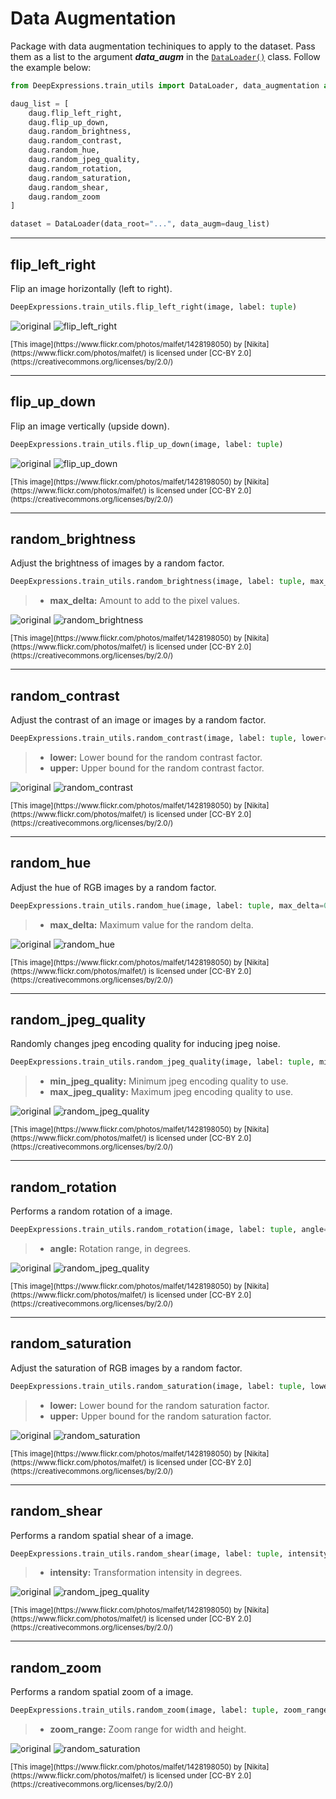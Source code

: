 <h1>Data Augmentation</h1>

Package with data augmentation techiniques to apply to the dataset. Pass them as a list to the argument ***data_augm*** in the [`DataLoader()`](DataLoader.md) class. Follow the example below:


```python
from DeepExpressions.train_utils import DataLoader, data_augmentation as daug

daug_list = [
    daug.flip_left_right,
    daug.flip_up_down,
    daug.random_brightness,
    daug.random_contrast,
    daug.random_hue,
    daug.random_jpeg_quality,
    daug.random_rotation,
    daug.random_saturation,
    daug.random_shear,
    daug.random_zoom
]

dataset = DataLoader(data_root="...", data_augm=daug_list)
```


---
## flip_left_right

Flip an image horizontally (left to right).

```python
DeepExpressions.train_utils.flip_left_right(image, label: tuple)
```

![original](../images/daug/cat.jpg) ![flip_left_right](../images/daug/flip_left_right.jpg)

<small>
<p>[This image](https://www.flickr.com/photos/malfet/1428198050) by [Nikita](https://www.flickr.com/photos/malfet/) is licensed under [CC-BY 2.0](https://creativecommons.org/licenses/by/2.0/)</p>
</small>


---
## flip_up_down

Flip an image vertically (upside down).

```python
DeepExpressions.train_utils.flip_up_down(image, label: tuple)
```

![original](../images/daug/cat.jpg) ![flip_up_down](../images/daug/flip_up_down.jpg)

<small>
<p>[This image](https://www.flickr.com/photos/malfet/1428198050) by [Nikita](https://www.flickr.com/photos/malfet/) is licensed under [CC-BY 2.0](https://creativecommons.org/licenses/by/2.0/)</p>
</small>


---
## random_brightness

Adjust the brightness of images by a random factor.

```python
DeepExpressions.train_utils.random_brightness(image, label: tuple, max_delta=0.5)
```

> * **max_delta:** Amount to add to the pixel values.

![original](../images/daug/cat.jpg) ![random_brightness](../images/daug/random_brightness.jpg)

<small>
<p>[This image](https://www.flickr.com/photos/malfet/1428198050) by [Nikita](https://www.flickr.com/photos/malfet/) is licensed under [CC-BY 2.0](https://creativecommons.org/licenses/by/2.0/)</p>
</small>


---
## random_contrast

Adjust the contrast of an image or images by a random factor.

```python
DeepExpressions.train_utils.random_contrast(image, label: tuple, lower=0.5, upper=2.5)
```

> * **lower:** Lower bound for the random contrast factor.
> * **upper:** Upper bound for the random contrast factor.

![original](../images/daug/cat.jpg) ![random_contrast](../images/daug/random_contrast.jpg)

<small>
<p>[This image](https://www.flickr.com/photos/malfet/1428198050) by [Nikita](https://www.flickr.com/photos/malfet/) is licensed under [CC-BY 2.0](https://creativecommons.org/licenses/by/2.0/)</p>
</small>


---
## random_hue

Adjust the hue of RGB images by a random factor.

```python
DeepExpressions.train_utils.random_hue(image, label: tuple, max_delta=0.5)
```

> * **max_delta:** Maximum value for the random delta.

![original](../images/daug/cat.jpg) ![random_hue](../images/daug/random_hue.jpg)

<small>
<p>[This image](https://www.flickr.com/photos/malfet/1428198050) by [Nikita](https://www.flickr.com/photos/malfet/) is licensed under [CC-BY 2.0](https://creativecommons.org/licenses/by/2.0/)</p>
</small>


---
## random_jpeg_quality

Randomly changes jpeg encoding quality for inducing jpeg noise.

```python
DeepExpressions.train_utils.random_jpeg_quality(image, label: tuple, min_jpeg_quality=5, max_jpeg_quality=25)
```

> * **min_jpeg_quality:** Minimum jpeg encoding quality to use.
> * **max_jpeg_quality:** Maximum jpeg encoding quality to use.

![original](../images/daug/cat.jpg) ![random_jpeg_quality](../images/daug/random_jpeg_quality.jpg)

<small>
<p>[This image](https://www.flickr.com/photos/malfet/1428198050) by [Nikita](https://www.flickr.com/photos/malfet/) is licensed under [CC-BY 2.0](https://creativecommons.org/licenses/by/2.0/)</p>
</small>


---
## random_rotation

Performs a random rotation of a image.

```python
DeepExpressions.train_utils.random_rotation(image, label: tuple, angle=45)
```

> * **angle:** Rotation range, in degrees.

![original](../images/daug/cat.jpg) ![random_jpeg_quality](../images/daug/random_rotation.jpg)

<small>
<p>[This image](https://www.flickr.com/photos/malfet/1428198050) by [Nikita](https://www.flickr.com/photos/malfet/) is licensed under [CC-BY 2.0](https://creativecommons.org/licenses/by/2.0/)</p>
</small>


---
## random_saturation

Adjust the saturation of RGB images by a random factor.

```python
DeepExpressions.train_utils.random_saturation(image, label: tuple, lower=0, upper=5)
```

> * **lower:** Lower bound for the random saturation factor.
> * **upper:** Upper bound for the random saturation factor.

![original](../images/daug/cat.jpg) ![random_saturation](../images/daug/random_saturation.jpg)


<small>
<p>[This image](https://www.flickr.com/photos/malfet/1428198050) by [Nikita](https://www.flickr.com/photos/malfet/) is licensed under [CC-BY 2.0](https://creativecommons.org/licenses/by/2.0/)</p>
</small>


---
## random_shear

Performs a random spatial shear of a image.

```python
DeepExpressions.train_utils.random_shear(image, label: tuple, intensity=45)
```

> * **intensity:**  Transformation intensity in degrees.

![original](../images/daug/cat.jpg) ![random_jpeg_quality](../images/daug/random_shear.jpg)

<small>
<p>[This image](https://www.flickr.com/photos/malfet/1428198050) by [Nikita](https://www.flickr.com/photos/malfet/) is licensed under [CC-BY 2.0](https://creativecommons.org/licenses/by/2.0/)</p>
</small>


---
## random_zoom

Performs a random spatial zoom of a image.

```python
DeepExpressions.train_utils.random_zoom(image, label: tuple, zoom_range=(0.6, 0.6))
```

> * **zoom_range:** Zoom range for width and height.

![original](../images/daug/cat.jpg) ![random_saturation](../images/daug/random_zoom.jpg)

<small>
<p>[This image](https://www.flickr.com/photos/malfet/1428198050) by [Nikita](https://www.flickr.com/photos/malfet/) is licensed under [CC-BY 2.0](https://creativecommons.org/licenses/by/2.0/)</p>
</small>
